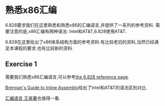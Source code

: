 # 熟悉x86汇编

6.828要求我们在这里熟悉和熟悉x86的汇编语言,并提供了一系列的参考资料.
需要注意的是,x86汇编有两种语法: Intel和AT&T,6.828使用AT&T.

6.828在这里给出了x86体系结构方面的参考资料.有比较老旧的资料,当然已经满足本课程的要求.也有比较新的资料.


## Exercise 1
需要我们熟悉x86汇编语言,可以参考[the 6.828 reference page](https://pdos.csail.mit.edu/6.828/2017/reference.html).

[Brennan's Guide to Inline Assembly](http://www.delorie.com/djgpp/doc/brennan/brennan_att_inline_djgpp.html)给出了Intel和AT&T的语法区别对比.

[汇编语言 王爽著](https://book.douban.com/subject/1215178/)也值得一看.